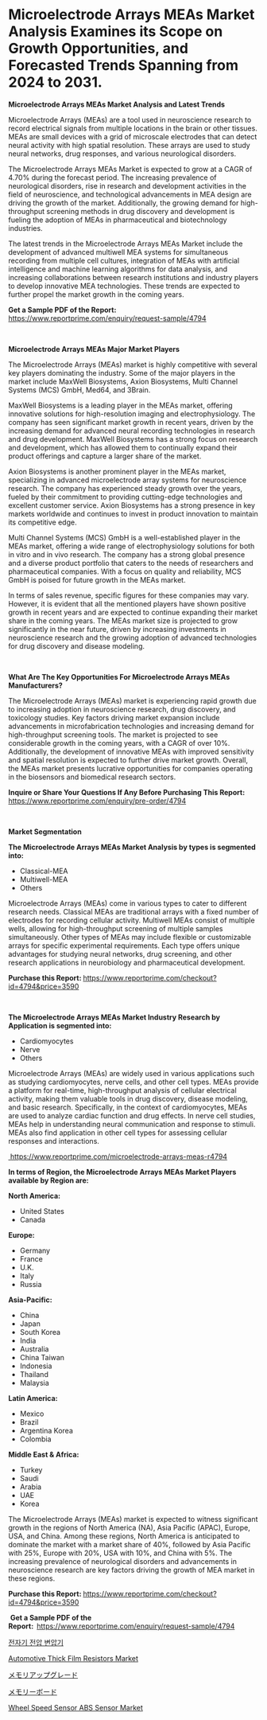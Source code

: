 <p><h1>Microelectrode Arrays MEAs Market Analysis Examines its Scope on Growth Opportunities, and Forecasted Trends Spanning from 2024 to 2031.</h1></p><p><strong>Microelectrode Arrays MEAs Market Analysis and Latest Trends</strong></p>
<p><p>Microelectrode Arrays (MEAs) are a tool used in neuroscience research to record electrical signals from multiple locations in the brain or other tissues. MEAs are small devices with a grid of microscale electrodes that can detect neural activity with high spatial resolution. These arrays are used to study neural networks, drug responses, and various neurological disorders.</p><p>The Microelectrode Arrays MEAs Market is expected to grow at a CAGR of 4.70% during the forecast period. The increasing prevalence of neurological disorders, rise in research and development activities in the field of neuroscience, and technological advancements in MEA design are driving the growth of the market. Additionally, the growing demand for high-throughput screening methods in drug discovery and development is fueling the adoption of MEAs in pharmaceutical and biotechnology industries.</p><p>The latest trends in the Microelectrode Arrays MEAs Market include the development of advanced multiwell MEA systems for simultaneous recording from multiple cell cultures, integration of MEAs with artificial intelligence and machine learning algorithms for data analysis, and increasing collaborations between research institutions and industry players to develop innovative MEA technologies. These trends are expected to further propel the market growth in the coming years.</p></p>
<p><strong>Get a Sample PDF of the Report:&nbsp;</strong> <a href="https://www.reportprime.com/enquiry/request-sample/4794">https://www.reportprime.com/enquiry/request-sample/4794</a></p>
<p>&nbsp;</p>
<p><strong>Microelectrode Arrays MEAs Major Market Players</strong></p>
<p><p>The Microelectrode Arrays (MEAs) market is highly competitive with several key players dominating the industry. Some of the major players in the market include MaxWell Biosystems, Axion Biosystems, Multi Channel Systems (MCS) GmbH, Med64, and 3Brain.</p><p>MaxWell Biosystems is a leading player in the MEAs market, offering innovative solutions for high-resolution imaging and electrophysiology. The company has seen significant market growth in recent years, driven by the increasing demand for advanced neural recording technologies in research and drug development. MaxWell Biosystems has a strong focus on research and development, which has allowed them to continually expand their product offerings and capture a larger share of the market.</p><p>Axion Biosystems is another prominent player in the MEAs market, specializing in advanced microelectrode array systems for neuroscience research. The company has experienced steady growth over the years, fueled by their commitment to providing cutting-edge technologies and excellent customer service. Axion Biosystems has a strong presence in key markets worldwide and continues to invest in product innovation to maintain its competitive edge.</p><p>Multi Channel Systems (MCS) GmbH is a well-established player in the MEAs market, offering a wide range of electrophysiology solutions for both in vitro and in vivo research. The company has a strong global presence and a diverse product portfolio that caters to the needs of researchers and pharmaceutical companies. With a focus on quality and reliability, MCS GmbH is poised for future growth in the MEAs market.</p><p>In terms of sales revenue, specific figures for these companies may vary. However, it is evident that all the mentioned players have shown positive growth in recent years and are expected to continue expanding their market share in the coming years. The MEAs market size is projected to grow significantly in the near future, driven by increasing investments in neuroscience research and the growing adoption of advanced technologies for drug discovery and disease modeling.</p></p>
<p>&nbsp;</p>
<p><strong>What Are The Key Opportunities For Microelectrode Arrays MEAs Manufacturers?</strong></p>
<p><p>The Microelectrode Arrays (MEAs) market is experiencing rapid growth due to increasing adoption in neuroscience research, drug discovery, and toxicology studies. Key factors driving market expansion include advancements in microfabrication technologies and increasing demand for high-throughput screening tools. The market is projected to see considerable growth in the coming years, with a CAGR of over 10%. Additionally, the development of innovative MEAs with improved sensitivity and spatial resolution is expected to further drive market growth. Overall, the MEAs market presents lucrative opportunities for companies operating in the biosensors and biomedical research sectors.</p></p>
<p><strong>Inquire or Share Your Questions If Any Before Purchasing This Report:</strong> <a href="https://www.reportprime.com/enquiry/pre-order/4794">https://www.reportprime.com/enquiry/pre-order/4794</a></p>
<p>&nbsp;</p>
<p><strong>Market Segmentation</strong></p>
<p><strong>The Microelectrode Arrays MEAs Market Analysis by types is segmented into:</strong></p>
<p><ul><li>Classical-MEA</li><li>Multiwell-MEA</li><li>Others</li></ul></p>
<p><p>Microelectrode Arrays (MEAs) come in various types to cater to different research needs. Classical MEAs are traditional arrays with a fixed number of electrodes for recording cellular activity. Multiwell MEAs consist of multiple wells, allowing for high-throughput screening of multiple samples simultaneously. Other types of MEAs may include flexible or customizable arrays for specific experimental requirements. Each type offers unique advantages for studying neural networks, drug screening, and other research applications in neurobiology and pharmaceutical development.</p></p>
<p><strong>Purchase this Report:&nbsp;</strong><a href="https://www.reportprime.com/checkout?id=4794&price=3590">https://www.reportprime.com/checkout?id=4794&price=3590</a></p>
<p>&nbsp;</p>
<p><strong>The Microelectrode Arrays MEAs Market Industry Research by Application is segmented into:</strong></p>
<p><ul><li>Cardiomyocytes</li><li>Nerve</li><li>Others</li></ul></p>
<p><p>Microelectrode Arrays (MEAs) are widely used in various applications such as studying cardiomyocytes, nerve cells, and other cell types. MEAs provide a platform for real-time, high-throughput analysis of cellular electrical activity, making them valuable tools in drug discovery, disease modeling, and basic research. Specifically, in the context of cardiomyocytes, MEAs are used to analyze cardiac function and drug effects. In nerve cell studies, MEAs help in understanding neural communication and response to stimuli. MEAs also find application in other cell types for assessing cellular responses and interactions.</p></p>
<p><a href="https://www.reportprime.com/microelectrode-arrays-meas-r4794">&nbsp;https://www.reportprime.com/microelectrode-arrays-meas-r4794</a></p>
<p><strong>In terms of Region, the Microelectrode Arrays MEAs Market Players available by Region are:</strong></p>
<p>
    <p> <strong> North America: </strong>
        <ul>
            <li>United States</li>
            <li>Canada</li>
        </ul>
        </p> 
    <p> <strong> Europe: </strong>
        <ul>
            <li>Germany</li>
            <li>France</li>
            <li>U.K.</li>
            <li>Italy</li>
            <li>Russia</li>
        </ul>
        </p> 
    <p> <strong> Asia-Pacific: </strong>
        <ul>
            <li>China</li>
            <li>Japan</li>
            <li>South Korea</li>
            <li>India</li>
            <li>Australia</li>
            <li>China Taiwan</li>
            <li>Indonesia</li>
            <li>Thailand</li>
            <li>Malaysia</li>
        </ul>
        </p> 
    <p> <strong> Latin America: </strong>
        <ul>
            <li>Mexico</li>
            <li>Brazil</li>
            <li>Argentina Korea</li>
            <li>Colombia</li>
        </ul>
        </p> 
    <p> <strong> Middle East & Africa: </strong>
        <ul>
            <li>Turkey</li>
            <li>Saudi</li>
            <li>Arabia</li>
            <li>UAE</li>
            <li>Korea</li>
        </ul>
    </p>
    </p>
<p><p>The Microelectrode Arrays (MEAs) market is expected to witness significant growth in the regions of North America (NA), Asia Pacific (APAC), Europe, USA, and China. Among these regions, North America is anticipated to dominate the market with a market share of 40%, followed by Asia Pacific with 25%, Europe with 20%, USA with 10%, and China with 5%. The increasing prevalence of neurological disorders and advancements in neuroscience research are key factors driving the growth of MEA market in these regions.</p></p>
<p><strong>Purchase this Report: </strong><a href="https://www.reportprime.com/checkout?id=4794&price=3590">https://www.reportprime.com/checkout?id=4794&price=3590</a></p>
<p>&nbsp;<strong>Get a Sample PDF of the Report:&nbsp;&nbsp;</strong><a href="https://www.reportprime.com/enquiry/request-sample/4794">https://www.reportprime.com/enquiry/request-sample/4794</a></p>
<p><strong></strong></p>
<p><p><a href="https://github.com/durgin521/Market-Research-Report-List-1/blob/main/362677670192.md">전자기 전압 변압기</a></p><p><a href="https://github.com/seekum/Market-Research-Report-List-2/blob/main/automotive-thick-film-resistors-market.md">Automotive Thick Film Resistors Market</a></p><p><a href="https://github.com/JerelSchulit20231/Market-Research-Report-List-1/blob/main/230892273789.md">メモリアップグレード</a></p><p><a href="https://github.com/NovaStamm2023/Market-Research-Report-List-1/blob/main/347943373788.md">メモリーボード</a></p><p><a href="https://github.com/nancykennedykellievqfqt2/Market-Research-Report-List-2/blob/main/wheel-speed-sensor-abs-sensor-market.md">Wheel Speed Sensor ABS Sensor Market</a></p></p>